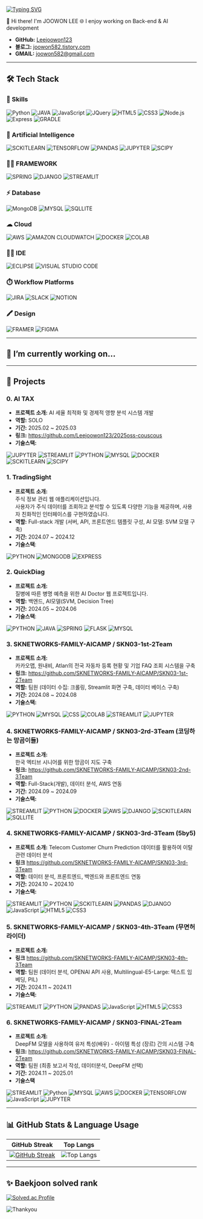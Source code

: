 [![Typing SVG](https://readme-typing-svg.demolab.com?font=Fira+Code&weight=600&size=50&pause=1000&center=true&vCenter=true&width=800&height=60&lines=Hi+I'm+joowon+LEE;%E3%81%93%E3%82%93%E3%81%AB%E3%81%A1%E3%81%AF%E3%80%81%E3%82%A4%E3%83%BB%E3%82%B8%E3%83%A5%E3%82%A6%E3%82%A9%E3%83%B3%E3%81%A7%E3%81%99;Hola%2C+Soy+Joowon+LEE)](https://git.io/typing-svg)

👋 Hi there! I'm JOOWON LEE
🌐 I enjoy working on Back-end & AI development 

- **GitHub:** [Leejoowon123](https://github.com/Leejoowon123)
- **블로그:** [joowon582.tistory.com](https://joowon582.tistory.com/)
- **GMAIL:** joowon582@gmail.com

---

## 🛠️ Tech Stack

### 🚀 Skills
![Python](https://img.shields.io/badge/Python-3776AB?style=for-the-badge&logo=python&logoColor=white)
![JAVA](https://img.shields.io/badge/Java-ED8B00?style=for-the-badge&logo=openjdk&logoColor=white)
![JavaScript](https://img.shields.io/badge/JavaScript-F7DF1E?style=for-the-badge&logo=javascript&logoColor=black)
![JQuery](https://img.shields.io/badge/jQuery-0769AD?style=for-the-badge&logo=jquery&logoColor=white)
![HTML5](https://img.shields.io/badge/HTML5-E34F26?style=for-the-badge&logo=html5&logoColor=white)
![CSS3](https://img.shields.io/badge/CSS3-1572B6?style=for-the-badge&logo=css3&logoColor=white)
![Node.js](https://img.shields.io/badge/Node.js-339933?style=for-the-badge&logo=nodedotjs&logoColor=white)
![Express](https://img.shields.io/badge/Express.js-000000?style=for-the-badge)
![GRADLE](https://img.shields.io/badge/Gradle-02303A.svg?style=for-the-badge&logo=Gradle&logoColor=white)

### 🤖 Artificial Intelligence
![SCKITLEARN](https://camo.githubusercontent.com/09080e19f66c73a55b0f50494d4a828b3f9294e88adfc8fb9c3696c949cf696a/68747470733a2f2f696d672e736869656c64732e696f2f62616467652f7363696b69746c6561726e2d4637393331453f7374796c653d666f722d7468652d6261646765266c6f676f3d6e756d7079266c6f676f436f6c6f723d7768697465)
![TENSORFLOW](https://img.shields.io/badge/TensorFlow-FF6F00?style=for-the-badge&logo=tensorflow&logoColor=white)
![PANDAS](https://camo.githubusercontent.com/fdfef023c76c0ae342e6b4c325486a5b43efd800dda7da20db1529f05ba21d25/68747470733a2f2f696d672e736869656c64732e696f2f62616467652f70616e6461732d3135303435383f7374796c653d666f722d7468652d6261646765266c6f676f3d6e756d7079266c6f676f436f6c6f723d7768697465)
![JUPYTER](https://img.shields.io/badge/Made%20with-Jupyter-orange?style=for-the-badge&logo=Jupyter)
![SCIPY](https://img.shields.io/badge/scipy-8CAAE6?style=for-the-badge&logo=scipy&logoColor=white)


### 👨‍💻 FRAMEWORK
![SPRING](https://img.shields.io/badge/Spring-6DB33F?style=for-the-badge&logo=spring&logoColor=white)
![DJANGO](https://img.shields.io/badge/Django-092E20?style=for-the-badge&logo=django&logoColor=white)
![STREAMLIT](https://img.shields.io/badge/Streamlit-FF4B4B?&style=for-the-badge&logo=Streamlit&logoColor=white)

### ⚡ Database
![MongoDB](https://img.shields.io/badge/MongoDB-47A248?style=for-the-badge&logo=mongodb&logoColor=white)
![MYSQL](https://img.shields.io/badge/MySQL-00000F?style=for-the-badge&logo=mysql&logoColor=white)
![SQLLITE](https://img.shields.io/badge/SQLite-07405E?style=for-the-badge&logo=sqlite&logoColor=white)

### ☁ Cloud
![AWS](https://img.shields.io/badge/Amazon_AWS-232F3E?style=for-the-badge&logo=amazon-aws&logoColor=white)
![AMAZON CLOUDWATCH](https://img.shields.io/badge/Amazon%20CloudWatch-FF4F8B?style=for-the-badge&logo=Amazon%20CloudWatch&logoColor=white)
![DOCKER](https://img.shields.io/badge/docker-%230db7ed.svg?style=for-the-badge&logo=docker&logoColor=white)
![COLAB](https://img.shields.io/badge/Colab-F9AB00?style=for-the-badge&logo=googlecolab&color=525252)

### 👩‍💻 IDE
![ECLIPSE](https://img.shields.io/badge/Eclipse-2C2255?style=for-the-badge&logo=eclipse&logoColor=white)
![VISUAL STUDIO CODE](https://img.shields.io/badge/Visual_Studio_Code-0078D4?style=for-the-badge&logo=visual%20studio%20code&logoColor=white)

### ⏱️ Workflow Platforms
![JIRA](https://img.shields.io/badge/Jira-0052CC?style=for-the-badge&logo=Jira&logoColor=white)
![SLACK](https://img.shields.io/badge/Slack-4A154B?style=for-the-badge&logo=slack&logoColor=white)
![NOTION](https://img.shields.io/badge/Notion-000000?style=for-the-badge&logo=notion&logoColor=white)

### 🖍 Design
![FRAMER](https://img.shields.io/badge/Framer-black?style=for-the-badge&logo=framer&logoColor=blue)
![FIGMA](https://img.shields.io/badge/Figma-F24E1E?style=for-the-badge&logo=figma&logoColor=white)

---
## 🔭 I’m currently working on...

---

## 📂 Projects

### 0. AI TAX
- **프로젝트 소개:**
  AI 세율 최적화 및 경제적 영향 분석 시스템 개발
- **역할:** SOLO
- **기간:** 2025.02 ~ 2025.03
- **링크:**
  https://github.com/Leejoowon123/2025oss-couscous
- **기술스택:**

![JUPYTER](https://img.shields.io/badge/Made%20with-Jupyter-orange?style=for-the-badge&logo=Jupyter)
![STREAMLIT](https://img.shields.io/badge/Streamlit-FF4B4B?&style=for-the-badge&logo=Streamlit&logoColor=white)
![PYTHON](https://img.shields.io/badge/Python-14354C?style=for-the-badge&logo=python&logoColor=white)
![MYSQL](https://img.shields.io/badge/MySQL-00000F?style=for-the-badge&logo=mysql&logoColor=white)
![DOCKER](https://img.shields.io/badge/docker-%230db7ed.svg?style=for-the-badge&logo=docker&logoColor=white)
![SCKITLEARN](https://camo.githubusercontent.com/09080e19f66c73a55b0f50494d4a828b3f9294e88adfc8fb9c3696c949cf696a/68747470733a2f2f696d672e736869656c64732e696f2f62616467652f7363696b69746c6561726e2d4637393331453f7374796c653d666f722d7468652d6261646765266c6f676f3d6e756d7079266c6f676f436f6c6f723d7768697465)
![SCIPY](https://img.shields.io/badge/scipy-8CAAE6?style=for-the-badge&logo=scipy&logoColor=white)


### 1. TradingSight
- **프로젝트 소개:**  
  주식 정보 관리 웹 애플리케이션입니다.  
  사용자가 주식 데이터를 조회하고 분석할 수 있도록 다양한 기능을 제공하며, 사용자 친화적인 인터페이스를 구현하였습니다.
- **역할:** Full-stack 개발 (서버, API, 프론트엔드 템플릿 구성, AI 모델: SVM 모델 구축)
- **기간:** 2024.07 ~ 2024.12
- **기술스택**:
 
![PYTHON](https://img.shields.io/badge/Python-14354C?style=for-the-badge&logo=python&logoColor=white)
![MONGODB](https://img.shields.io/badge/MongoDB-4EA94B?style=for-the-badge&logo=mongodb&logoColor=white)
![EXPRESS](https://img.shields.io/badge/Express.js-404D59?style=for-the-badge)

### 2. QuickDiag
- **프로젝트 소개:**  
  질병에 따른 병명 예측을 위한 AI Doctor 웹 프로젝트입니다.
- **역할:** 백엔드, AI모델(SVM, Decision Tree)
- **기간:** 2024.05 ~ 2024.06
- **기술스택**:

![PYTHON](https://img.shields.io/badge/Python-14354C?style=for-the-badge&logo=python&logoColor=white)
![JAVA](https://img.shields.io/badge/Java-ED8B00?style=for-the-badge&logo=openjdk&logoColor=white)
![SPRING](https://img.shields.io/badge/Spring-6DB33F?style=for-the-badge&logo=spring&logoColor=white)
![FLASK](https://img.shields.io/badge/Flask-000000?style=for-the-badge&logo=flask&logoColor=white)
![MYSQL](https://img.shields.io/badge/MySQL-00000F?style=for-the-badge&logo=mysql&logoColor=white)

### 3. SKNETWORKS-FAMILY-AICAMP / SKN03-1st-2Team
- **프로젝트 소개:**  
  카카오맵, 원내비, Atlan의 전국 자동차 등록 현황 및 기업 FAQ 조회 시스템을 구축
- **링크:**
  https://github.com/SKNETWORKS-FAMILY-AICAMP/SKN03-1st-2Team
- **역할:** 팀원 (데이터 수집: 크롤링, Streamlit 화면 구축, 데이터 베이스 구축)
- **기간:** 2024.08 ~ 2024.08
- **기술스택:**

![PYTHON](https://img.shields.io/badge/Python-14354C?style=for-the-badge&logo=python&logoColor=white)
![MYSQL](https://img.shields.io/badge/MySQL-00000F?style=for-the-badge&logo=mysql&logoColor=white)
![CSS](https://img.shields.io/badge/CSS-239120?&style=for-the-badge&logo=css3&logoColor=white)
![COLAB](https://img.shields.io/badge/Colab-F9AB00?style=for-the-badge&logo=googlecolab&color=525252)
![STREAMLIT](https://img.shields.io/badge/Streamlit-FF4B4B?&style=for-the-badge&logo=Streamlit&logoColor=white)
![JUPYTER](https://img.shields.io/badge/Made%20with-Jupyter-orange?style=for-the-badge&logo=Jupyter)

### 4. SKNETWORKS-FAMILY-AICAMP / SKN03-2rd-3Team (코딩하는 망곰이들)
- **프로젝트 소개:**  
  한국 엑티브 시니어를 위한 망곰이 지도 구축
- **링크:**
  https://github.com/SKNETWORKS-FAMILY-AICAMP/SKN03-2nd-3Team
- **역할:** Full-Stack(개발), 데이터 분석, AWS 연동
- **기간:** 2024.09 ~ 2024.09
- **기술스택:**

![STREAMLIT](https://img.shields.io/badge/Streamlit-FF4B4B?&style=for-the-badge&logo=Streamlit&logoColor=white)
![PYTHON](https://img.shields.io/badge/Python-14354C?style=for-the-badge&logo=python&logoColor=white)
![DOCKER](https://img.shields.io/badge/docker-%230db7ed.svg?style=for-the-badge&logo=docker&logoColor=white)
![AWS](https://img.shields.io/badge/Amazon_AWS-232F3E?style=for-the-badge&logo=amazon-aws&logoColor=white)
![DJANGO](https://img.shields.io/badge/Django-092E20?style=for-the-badge&logo=django&logoColor=white)
![SCKITLEARN](https://camo.githubusercontent.com/09080e19f66c73a55b0f50494d4a828b3f9294e88adfc8fb9c3696c949cf696a/68747470733a2f2f696d672e736869656c64732e696f2f62616467652f7363696b69746c6561726e2d4637393331453f7374796c653d666f722d7468652d6261646765266c6f676f3d6e756d7079266c6f676f436f6c6f723d7768697465)
![SQLLITE](https://img.shields.io/badge/SQLite-07405E?style=for-the-badge&logo=sqlite&logoColor=white)


### 4. SKNETWORKS-FAMILY-AICAMP / SKN03-3rd-3Team (5by5)
- **프로젝트 소개:**
  Telecom Customer Churn Prediction 데이터를 활용하여 이탈 관련 데이터 분석 
- **링크**
  https://github.com/SKNETWORKS-FAMILY-AICAMP/SKN03-3rd-3Team  
- **역할:** 데이터 분석, 프론트엔드,  백엔드와 프론트엔드 연동
- **기간:** 2024.10 ~ 2024.10
- **기술스택:**

![STREAMLIT](https://img.shields.io/badge/Streamlit-FF4B4B?&style=for-the-badge&logo=Streamlit&logoColor=white)
![PYTHON](https://img.shields.io/badge/Python-14354C?style=for-the-badge&logo=python&logoColor=white)
![SCKITLEARN](https://camo.githubusercontent.com/09080e19f66c73a55b0f50494d4a828b3f9294e88adfc8fb9c3696c949cf696a/68747470733a2f2f696d672e736869656c64732e696f2f62616467652f7363696b69746c6561726e2d4637393331453f7374796c653d666f722d7468652d6261646765266c6f676f3d6e756d7079266c6f676f436f6c6f723d7768697465)
![PANDAS](https://camo.githubusercontent.com/fdfef023c76c0ae342e6b4c325486a5b43efd800dda7da20db1529f05ba21d25/68747470733a2f2f696d672e736869656c64732e696f2f62616467652f70616e6461732d3135303435383f7374796c653d666f722d7468652d6261646765266c6f676f3d6e756d7079266c6f676f436f6c6f723d7768697465)
![DJANGO](https://img.shields.io/badge/Django-092E20?style=for-the-badge&logo=django&logoColor=white)
![JavaScript](https://img.shields.io/badge/JavaScript-F7DF1E?style=for-the-badge&logo=javascript&logoColor=black)
![HTML5](https://img.shields.io/badge/HTML5-E34F26?style=for-the-badge&logo=html5&logoColor=white)
![CSS3](https://img.shields.io/badge/CSS3-1572B6?style=for-the-badge&logo=css3&logoColor=white)

### 5. SKNETWORKS-FAMILY-AICAMP / SKN03-4th-3Team (무면허라이더)
- **프로젝트 소개:**  
- **링크**
  https://github.com/SKNETWORKS-FAMILY-AICAMP/SKN03-4th-3Team 
- **역할:** 팀원 (데이터 분석, OPENAI API 사용, Multilingual-E5-Large: 텍스트 임베딩, PIL)
- **기간:** 2024.11 ~ 2024.11
- **기술스택:**

![STREAMLIT](https://img.shields.io/badge/Streamlit-FF4B4B?&style=for-the-badge&logo=Streamlit&logoColor=white)
![PYTHON](https://img.shields.io/badge/Python-14354C?style=for-the-badge&logo=python&logoColor=white)
![PANDAS](https://camo.githubusercontent.com/fdfef023c76c0ae342e6b4c325486a5b43efd800dda7da20db1529f05ba21d25/68747470733a2f2f696d672e736869656c64732e696f2f62616467652f70616e6461732d3135303435383f7374796c653d666f722d7468652d6261646765266c6f676f3d6e756d7079266c6f676f436f6c6f723d7768697465)
![JavaScript](https://img.shields.io/badge/JavaScript-F7DF1E?style=for-the-badge&logo=javascript&logoColor=black)
![HTML5](https://img.shields.io/badge/HTML5-E34F26?style=for-the-badge&logo=html5&logoColor=white)
![CSS3](https://img.shields.io/badge/CSS3-1572B6?style=for-the-badge&logo=css3&logoColor=white)

### 6. SKNETWORKS-FAMILY-AICAMP / SKN03-FINAL-2Team
- **프로젝트 소개:**  
  DeepFM 모델을 사용하여 유저 특성(배우) - 아이템 특성 (장르) 간의 시스템 구축
- **링크:**
  https://github.com/SKNETWORKS-FAMILY-AICAMP/SKN03-FINAL-2Team
- **역할:** 팀원 (최종 보고서 작성, 데이터분석, DeepFM 선택)
- **기간:** 2024.11 ~ 2025.01
- **기술스택**

![STREAMLIT](https://img.shields.io/badge/Streamlit-FF4B4B?&style=for-the-badge&logo=Streamlit&logoColor=white)
![Python](https://img.shields.io/badge/Python-3776AB?style=for-the-badge&logo=python&logoColor=white)
![MYSQL](https://img.shields.io/badge/MySQL-00000F?style=for-the-badge&logo=mysql&logoColor=white)
![AWS](https://img.shields.io/badge/Amazon_AWS-232F3E?style=for-the-badge&logo=amazon-aws&logoColor=white)
![DOCKER](https://img.shields.io/badge/docker-%230db7ed.svg?style=for-the-badge&logo=docker&logoColor=white)
![TENSORFLOW](https://img.shields.io/badge/TensorFlow-FF6F00?style=for-the-badge&logo=tensorflow&logoColor=white)
![JavaScript](https://img.shields.io/badge/JavaScript-F7DF1E?style=for-the-badge&logo=javascript&logoColor=black)
![JUPYTER](https://img.shields.io/badge/Made%20with-Jupyter-orange?style=for-the-badge&logo=Jupyter)

---

## 📊 GitHub Stats & Language Usage

| GitHub Streak | Top Langs |
| ------------- | --------- |
| [![GitHub Streak](https://streak-stats.demolab.com?user=Leejoowon123&theme=dark&hide_border=true&border_radius=5&short_numbers=true&date_format=%5BY.%5Dn.j)](https://git.io/streak-stats) | ![Top Langs](https://github-readme-stats.vercel.app/api/top-langs/?username=Leejoowon123&theme=blue-green) |

---
## ✨ Baekjoon solved rank
[![Solved.ac Profile](http://mazassumnida.wtf/api/v2/generate_badge?boj=happy0693)](https://solved.ac/happy0693/)

![Thankyou](https://camo.githubusercontent.com/85ec99174320e7b8c5b6a372d769a3d7647c832037027ef2efc8b0fb74cd4556/68747470733a2f2f63617073756c652d72656e6465722e76657263656c2e6170702f6170693f747970653d776176696e67266865696768743d32303026636f6c6f723d6772616469656e7426746578743d5468616e6b253230796f752673656374696f6e3d666f6f74657226726576657273616c3d66616c7365267465787442673d66616c736526666f6e74416c69676e3d353026666f6e7453697a653d343026666f6e74416c69676e593d373026616e696d6174696f6e3d66616465496e2664657363416c69676e3d3530)
<!--
**Leejoowon123/Leejoowon123** is a ✨ _special_ ✨ repository because its `README.md` (this file) appears on your GitHub profile.

Here are some ideas to get you started:

- 🔭 I’m currently working on ...

-->

